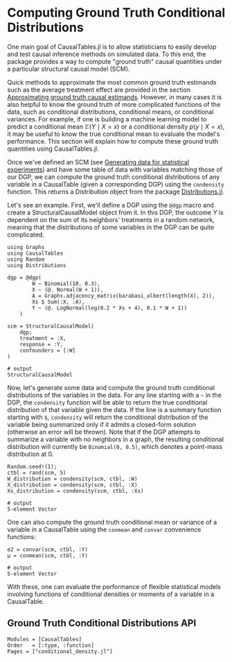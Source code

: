 # Computing Ground Truth Conditional Distributions

One main goal of CausalTables.jl is to allow statisticians to easily develop and test causal inference methods on simulated data. To this end, the package provides a way to compute "ground truth" causal quantities under a particular structural causal model (SCM). 

Quick methods to approximate the most common ground truth estimands such as the average treatment effect are provided in the section [Approximating ground truth causal estimands](estimands.md). However, in many cases it is also helpful to know the ground truth of more complicated functions of the data, such as conditional distributions, conditional means, or conditional variances. For example, if one is building a machine learning model to predict a conditional mean $\mathbb{E}(Y \mid X = x)$ or a conditional density $p(y \mid X = x)$, it may be useful to know the true conditional mean to evaluate the model's performance. This section will explain how to compute these ground truth quantities using CausalTables.jl.

Once we've defined an SCM (see [Generating data for statistical experiments](generating-data.md)) and have some table of data with variables matching those of our DGP, we can compute the ground truth conditional distributions of any variable in a CausalTable (given a corresponding DGP) using the `condensity` function. This returns a Distribution object from the package [Distributions.jl](https://juliastats.org/Distributions.jl/stable/).

Let's see an example. First, we'll define a DGP using the `@dgp` macro and create a StructuralCausalModel object from it. In this DGP, the outcome $Y$ is dependent on the sum of its neighbors' treatments in a random network, meaning that the distributions of some variables in the DGP can be quite complicated. 

```jldoctest truthtest; output = false, filter = r"(?<=.{21}).*"s
using Graphs
using CausalTables
using Random
using Distributions

dgp = @dgp(
        W ~ Binomial(10, 0.3),
        X ~ (@. Normal(W + 1)),
        A = Graphs.adjacency_matrix(barabasi_albert(length(X), 2)),
        Xs $ Sum(:X, :A),
        Y ~ (@. LogNormal(log(0.2 * Xs + 4), 0.1 * W + 1))
    )

scm = StructuralCausalModel(
    dgp;
    treatment = :X,
    response = :Y,
    confounders = [:W]
)

# output
StructuralCausalModel
```

Now, let's generate some data and compute the ground truth conditional distributions of the variables in the data. For any line starting with a `~` in the DGP, the `condensity` function will be able to return the true conditional distribution of that variable given the data. If the line is a summary function starting with `$`, `condensity` will return the conditional distribution of the variable being summarized only if it admits a closed-form solution (otherwise an error will be thrown). Note that if the DGP attempts to summarize a variable with no neighbors in a graph, the resulting conditional distribution will currently be `Binomial(0, 0.5)`, which denotes a point-mass distribution at 0.

```jldoctest truthtest; output = false, filter = r"(?<=.{16}).*"s
Random.seed!(1);
ctbl = rand(scm, 5)
W_distribution = condensity(scm, ctbl, :W)
X_distribution = condensity(scm, ctbl, :X)
Xs_distribution = condensity(scm, ctbl, :Xs)

# output
5-element Vector
```

One can also compute the ground truth conditional mean or variance of a variable in a CausalTable using the `conmean` and `convar` convenience functions:

```jldoctest truthtest; output = false, filter = r"(?<=.{16}).*"s
σ2 = convar(scm, ctbl, :Y)
μ = conmean(scm, ctbl, :Y)

# output
5-element Vector
```

With these, one can evaluate the performance of flexible statistical models involving functions of conditional densities or moments of a variable in a CausalTable.

## Ground Truth Conditional Distributions API

```@autodocs; canonical=false
Modules = [CausalTables]
Order   = [:type, :function]
Pages = ["conditional_density.jl"]
```
